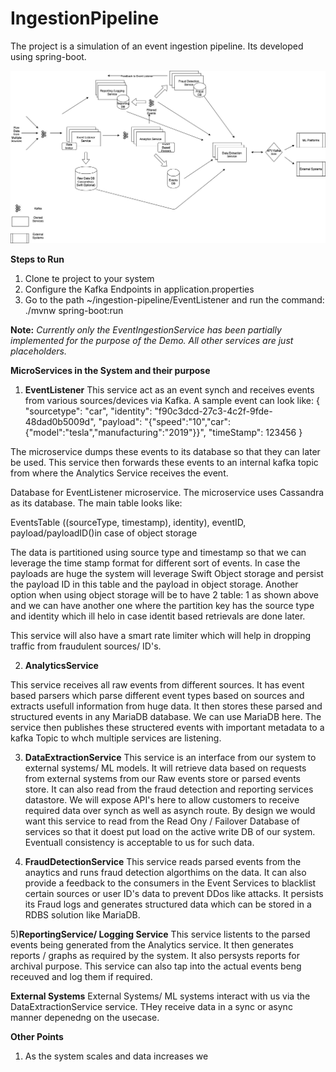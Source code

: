 # IngestionPipeline

The project is a simulation of an event ingestion pipeline.
Its developed using spring-boot.

![Screenshot](https://github.com/siddpande/IngestionPipeline/blob/master/Ingestion%20Pipeline.png)

**Steps to Run**
1) Clone te project to your system
2) Configure the Kafka Endpoints in application.properties
3) Go to the path ~/ingestion-pipeline/EventListener and run the command: ./mvnw spring-boot:run   

**Note:** *Currently only the EventIngestionService has been partially implemented for the purpose of the Demo.
All other services are just placeholders.*


**MicroServices in the System and their purpose**

1) **EventListener** This service act as an event synch and receives events from various sources/devices via Kafka. A sample event can look like:
{
  "sourcetype": "car",
  "identity": "f90c3dcd-27c3-4c2f-9fde-48dad0b5009d",
  "payload": "{\"speed\":\"10\",\"car\":{\"model\":\"tesla\",\"manufacturing\":\"2019\"}}",
  "timeStamp": 123456
}

The microservice dumps these events to its database so that they can later be used.
This service then forwards these events to an internal kafka topic from where the Analytics Service receives the event.

Database for EventListener microservice.
The microservice uses Cassandra as its database.
The main table looks like:

EventsTable
((sourceType, timestamp), identity), eventID, payload/payloadID()in case of object storage

The data is partitioned using source type and timestamp so that we can leverage the time stamp format for different sort of events.
In case the payloads are huge the system will leverage Swift Object storage and persist the payload ID in this table and the payload in object storage.
Another option when using object storage will be to have 2 table: 1 as shown above and we can have another one where the partition key has the source type and identity which ill helo in case identit based retrievals are done later.

This service will also have a smart rate limiter which will help in dropping traffic from fraudulent sources/ ID's.

2) **AnalyticsService**

This service receives all raw events from different sources.
It has event based parsers which parse different event types based on sources and extracts usefull information from huge data.
It then stores these parsed and structured events in any MariaDB database. We can use MariaDB here.
The service then publishes these structered events with important metadata to a kafka Topic to whch multiple services are listening.

3) **DataExtractionService**
This service is an interface from our system to external systems/ ML models.
It will retrieve data based on requests from external systems from our Raw events store or parsed events store. It can also read from the fraud detection and reporting services datastore.
We will expose API's here to allow customers to receive required data over synch as well as asynch route.
By design we would want this service to read from the Read Ony / Failover Database of services so that it doest put load on the active write DB of our system.
Eventuall consistency is acceptable to us for such data.

4) **FraudDetectionService**
This service reads parsed events from the anaytics and runs fraud detection algorthims on the data. It can also provide a feedback to the consumers in the Event Services to blacklist certain sources or user ID's data to prevent DDos like attacks.
It persists its Fraud logs and generates structured data which can be stored in a RDBS solution like MariaDB.

5)**ReportingService/ Logging Service**
This service listents to the parsed events being generated from the Analytics service.
It then generates reports / graphs as required by the system. It also persysts reports for archival purpose.
This service can also tap into the actual events beng receuved and log them if required.


**External Systems**
External Systems/ ML systems interact with us via the DataExtractionService service. THey receive data in a sync or async manner depenedng on the usecase.

**Other Points**
1) As the system scales and data increases we 


